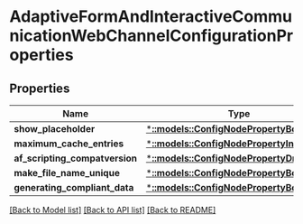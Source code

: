 # AdaptiveFormAndInteractiveCommunicationWebChannelConfigurationProperties

## Properties
Name | Type | Description | Notes
------------ | ------------- | ------------- | -------------
**show_placeholder** | [***::models::ConfigNodePropertyBoolean**](configNodePropertyBoolean.md) |  | [optional] 
**maximum_cache_entries** | [***::models::ConfigNodePropertyInteger**](configNodePropertyInteger.md) |  | [optional] 
**af_scripting_compatversion** | [***::models::ConfigNodePropertyDropDown**](configNodePropertyDropDown.md) |  | [optional] 
**make_file_name_unique** | [***::models::ConfigNodePropertyBoolean**](configNodePropertyBoolean.md) |  | [optional] 
**generating_compliant_data** | [***::models::ConfigNodePropertyBoolean**](configNodePropertyBoolean.md) |  | [optional] 

[[Back to Model list]](../README.md#documentation-for-models) [[Back to API list]](../README.md#documentation-for-api-endpoints) [[Back to README]](../README.md)



